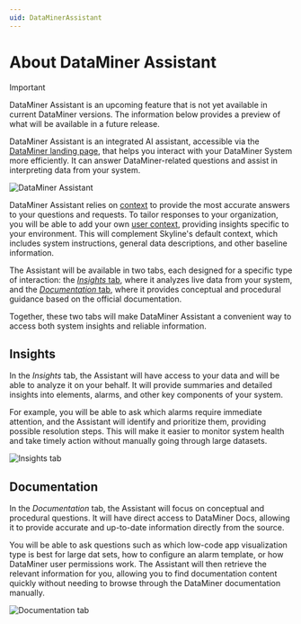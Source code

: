 ```yaml
---
uid: DataMinerAssistant
---
```


# About DataMiner Assistant

> [!IMPORTANT]
> DataMiner Assistant is an upcoming feature that is not yet available in current DataMiner versions. The information below provides a preview of what will be available in a future release.

DataMiner Assistant is an integrated AI assistant, accessible via the [DataMiner landing page](xref:Accessing_the_web_apps#dataminer-landing-page), that helps you interact with your DataMiner System more efficiently. It can answer DataMiner-related questions and assist in interpreting data from your system.

![DataMiner Assistant](~/dataminer/images/Assistant.png)

DataMiner Assistant relies on [context](xref:Assistant_Context) to provide the most accurate answers to your questions and requests. To tailor responses to your organization, you will be able to add your own [user context](xref:Assistant_UserContext), providing insights specific to your environment. This will complement Skyline's default context, which includes system instructions, general data descriptions, and other baseline information.

The Assistant will be available in two tabs, each designed for a specific type of interaction: the [*Insights* tab](#insights), where it analyzes live data from your system, and the [*Documentation* tab](#documentation), where it provides conceptual and procedural guidance based on the official documentation.

Together, these two tabs will make DataMiner Assistant a convenient way to access both system insights and reliable information.

## Insights

In the *Insights* tab, the Assistant will have access to your data and will be able to analyze it on your behalf. It will provide summaries and detailed insights into elements, alarms, and other key components of your system.

For example, you will be able to ask which alarms require immediate attention, and the Assistant will identify and prioritize them, providing possible resolution steps. This will make it easier to monitor system health and take timely action without manually going through large datasets.

![Insights tab](~/dataminer/images/Assistant_Insights_tab.png)

## Documentation

In the *Documentation* tab, the Assistant will focus on conceptual and procedural questions. It will have direct access to DataMiner Docs, allowing it to provide accurate and up-to-date information directly from the source.

You will be able to ask questions such as which low-code app visualization type is best for large dat sets, how to configure an alarm template, or how DataMiner user permissions work. The Assistant will then retrieve the relevant information for you, allowing you to find documentation content quickly without needing to browse through the DataMiner documentation manually.

![Documentation tab](~/dataminer/images/Assistant_Documentation_tab.png)
